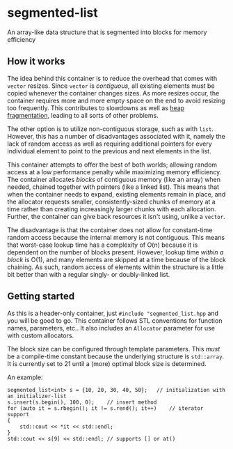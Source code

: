 # segmented-list

An array-like data structure that is segmented into blocks for memory efficiency

## How it works

The idea behind this container is to reduce the overhead that comes with `vector` resizes. Since `vector` is _contiguous,_ all existing elements must be copied whenever the container changes sizes. As more resizes occur, the container requires more and more empty space on the end to avoid resizing too frequently. This contributes to slowdowns as well as [heap fragmentation](https://en.wikipedia.org/wiki/Fragmentation_(computing)), leading to all sorts of other problems.

The other option is to utilize non-contiguous storage, such as with `list`. However, this has a number of disadvantages associated with it, namely the lack of random access as well as requiring additional pointers for every individual element to point to the previous and next elements in the list.

This container attempts to offer the best of both worlds; allowing random access at a low performance penalty while maximizing memory efficiency. The container allocates _blocks_ of contiguous memory (like an array) when needed, chained together with pointers (like a linked list). This means that when the container needs to expand, existing elements remain in place, and the allocator requests smaller, consistently-sized chunks of memory at a time rather than creating increasingly larger chunks with each allocation. Further, the container can give back resources it isn't using, unlike a `vector`.

The disadvantage is that the container does not allow for constant-time random access because the internal memory is not contiguous. This means that worst-case lookup time has a complexity of O(n) because it is dependent on the number of blocks present. However, lookup time _within a block_ is O(1), and many elements are skipped at a time because of the block chaining. As such, random access of elements within the structure is a little bit better than with a regular singly- or doubly-linked list.

## Getting started

As this is a header-only container, just `#include "segmented_list.hpp` and you will be good to go. This container follows STL conventions for function names, parameters, etc.. It also includes an `Allocator` parameter for use with custom allocators.

The block size can be configured through template parameters. This *must* be a compile-time constant because the underlying structure is `std::array`. It is currently set to 21 until a (more) optimal block size is determined.

An example:

    segmented_list<int> s = {10, 20, 30, 40, 50};   // initialization with an initializer-list
    s.insert(s.begin(), 100, 0);    // insert method
    for (auto it = s.rbegin(); it != s.rend(); it++)    // iterator support
    {
        std::cout << *it << std::endl;
    }
    std::cout << s[9] << std::endl; // supports [] or at()
